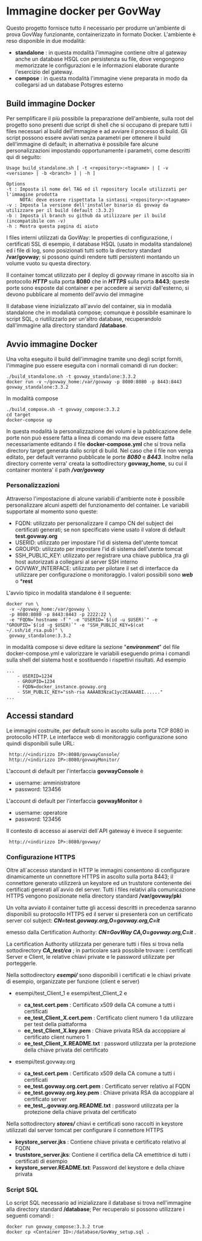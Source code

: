 # Immagine docker per GovWay

Questo progetto fornisce tutto il necessario per produrre un'ambiente di prova GovWay funzionante, containerizzato in formato Docker. L'ambiente è reso disponible in due modalità:
- **standalone** : in questa modalità l'immagine contiene oltre al gateway anche un database HSQL con persistenza su file, dove vengongono memorizzate le configurazioni e le informazioni elaborate durante l'esercizio del gateway.
- **compose** : in questa modalità l'immagine viene preparata in modo da collegarsi ad un database Potsgres esterno

## Build immagine Docker
Per semplificare il più possibile la preparazione dell'ambiente, sulla root del progetto sono presenti due script di shell che si occupano di prepare tutti i files necessari al build dell'immagine e ad avviare il processo di build. 
Gli script possono essere avviati senza parametri per ottenere il build dell'immagine di default; in alternativa è possibile fare alcune personalizzazioni impostando opportunamente i parametri, come descritti qui di seguito:

```
Usage build_standalone.sh [ -t <repository>:<tagname> | [ -v <versione> | -b <branch> ] | -h ]

Options
-t : Imposta il nome del TAG ed il repository locale utilizzati per l'immagine prodotta 
     NOTA: deve essere rispettata la sintassi <repository>:<tagname>
-v : Imposta la versione dell'installer binario di govway da utilizzare per il build (default :3.3.2)
-b : Imposta il branch su github da utilizzare per il build (incompatibile con -v)
-h : Mostra questa pagina di aiuto
```

I files interni utilizzati da GovWay: le properties di configurazione, i certificati SSL di esempio, il database HSQL (usato in modalita standalone) ed i file di log, sono posizionati tutti sotto la directory standard **/var/govway**; si possono quindi rendere tutti persistenti montando un volume vuoto su questa directory.
 
 Il container tomcat utilizzato per il deploy di govway rimane in ascolto sia in protocollo _**HTTP**_ sulla porta **8080** che in _**HTTPS**_ sulla porta **8443**; queste porte sono esposte dal container e per accedere ai servizi dall'esterno, si devono pubblicare al momento dell'avvio del immagine

Il database viene inizializzato all'avvio del container, sia in modalià standalone che in modaliatà compose; comunque è possibile esaminare lo script SQL, o riutilizzarlo per un'altro database, recuperandolo dall'immagine alla directory standard  **/database**.

## Avvio immagine Docker

Una volta eseguito il build dell'immagine tramite uno degli script forniti, l'immagine puo essere eseguita con i normali comandi di run docker:
```
./build_standalone.sh -t govway_standalone:3.3.2
docker run -v ~/govway_home:/var/govway -p 8080:8080 -p 8443:8443 govway_standalone:3.3.2
```

In modalità compose

```
./build_compose.sh -t govway_compose:3.3.2
cd target 
docker-compose up
```

In questa modalità la personalizzazione dei volumi e la pubblicazione delle porte non può essere fatta a linea di comando ma deve essere fatta necessariamente editando il file **docker-compose.yml** che si trova nella directory target generata dallo script di build.
Nel caso che il file non venga editato, per default verranno pubblicate le porte _**8080**_ e _**8443**_.
Inoltre nella directory corrente verra' creata la sottodirectory **govway_home**, su cui il container montera' il path _**/var/govway**_

### Personalizzazioni
Attraverso l'impostazione di alcune variabili d'ambiente note è possibile personalizzare alcuni aspetti del funzionamento del container. Le variabili supportate al momento sono queste:
* FQDN: utilizzato per personalizzare il campo CN del subject dei certificati generati; se non specificato viene usato il valore di default **test.govway.org**
* USERID: utilizzato per impostare l'id di sistema dell'utente tomcat
* GROUPID: utilizzato per impostare l'id di sistema dell'utente tomcat
* SSH_PUBLIC_KEY: utilizzato per registrare una chiave pubblica ,tra gli host autorizzati a collegarsi al server SSH interno
* GOVWAY_INTERFACE: utilizzato per pilotare il set di interfacce da utilizzare per configurazione o monitoraggio. I valori possibili sono ***web*** o ***rest**


L'avvio tipico in modalità standalone è il seguente:
```
docker run \
 -v ~/govway_home:/var/govway \
 -p 8080:8080 -p 8443:8443 -p 2222:22 \
 -e "FQDN=`hostname -f`" -e "USERID=`$(id -u $USER)`" -e "GROUPID=`$(id -g $USER)`" -e "SSH_PUBLIC_KEY=$(cat ~/.ssh/id_rsa.pub)" \
 govway_standalone:3.3.2
```

in modalità compose si deve editare la sezione "_**environment**_" del file docker-compose.yml e valorizzare le variabili eseguendo prima i comandi sulla shell del sistema host e sostituendo i rispettivi risultati. Ad esempio
```
...
    - USERID=1234
    - GROUPID=1234
    - FQDN=docker_instance.govway.org
    - SSH_PUBLIC_KEY="ssh-rsa AAAAB3NzaC1yc2EAAAABI......"
...
```

## Accessi standard
Le immagini costruite, per default sono in ascolto sulla porta TCP 8080 in protocollo HTTP. Le interfacce web di monitoraggio configurazione sono quindi disponibili sulle URL:
```
 http://<indirizzo IP>:8080/govwayConsole/
 http://<indirizzo IP>:8080/govwayMonitor/
```
L'account di default per l'interfaccia **govwayConsole** è
 * username: amministratore
 * password: 123456

L'account di default per l'interfaccia **govwayMonitor** è
 * username: operatore
 * password: 123456

Il contesto di accesso ai aservizi dell`API gateway è invece il seguente:
```
 http://<indirizzo IP>:8080/govway/
```

### Configurazione HTTPS
Oltre all´accesso standard in HTTP le immagini consentono di configurare dinamicamente un connettore HTTPS in ascolto sulla porta 8443; il connettore generato utilizzerà un keystore ed un truststore contenente dei certificati generati all`avvio del server. Tutti i files relativi alla comunicazione HTTPS vengono posizionate nella directory standard **/var/govway/pki**

Un volta avviato il container tutte gli accessi descritti in precedenza saranno disponibili su protocollo HTTPS ed il server si presenterà con un certificato server col subject: 
**_CN=test.govway.org,O=govway.org,C=it_** 

emesso dalla Certification Authority:
**_CN=GovWay CA,O=govway.org,C=it_** .

La certification Authority utilizzata per generare tutti i files si trova nella sottodirectory **_CA_test/ca_** ; in particolare sarà possibile trovare: i certificati Server e Client, le relative chiavi private e le password utilizzate per porteggerle. 

Nella sottodirectory _**esempi/**_ sono disponibili i certificati e le chiavi private di esempio, organizzate per funzione (client e server)
- esempi/test_Client_1 e esempi/test_Client_2 e 
  - **ca_test.cert.pem** : Certificato x509 della CA comune a tutti i certificati
  - **ee_test_Client_X.cert.pem** : Certificato client numero 1 da utilizzare per test della piattaforma
  - **ee_test_Client_X.key.pem** : Chiave privata RSA da accoppiare al certificato client numero 1
  - **ee_test_Client_X.README.txt** : password utilizzata per la protezione della chiave privata del certificato

- esempi/test.govway.org
  - **ca_test.cert.pem** : Certificato x509 della CA comune a tutti i certificati
  - **ee_test.govway.org.cert.pem** : Certificato server relativo al FQDN
  - **ee_test.govway.org.key.pem** : Chiave privata RSA da accoppiare al certificato server
  - **ee_test_.govway.org.README.txt** : password utilizzata per la protezione della chiave privata del certificato

Nella sottodirectory _**stores/**_ chiavi e certificati sono raccolti in keystore utilizzati dal server tomcat per configurare il connettore HTTPS
  - **keystore_server.jks** : Contiene chiave privata e certificato relativo al FQDN
  - **truststore_server.jks**: Contiene il certifica della CA emettitrice di tutti i certificati di esempio
  - **keystore_server.README.txt**: Password del keystore e della chiave privata

### Script SQL
Lo script SQL necessario ad inizializzare il database si trova nell'immagine alla directory standard **/database**; Per recuperalo si possono utilizzare i seguenti comandi :

```
docker run govway_compose:3.3.2 true
docker cp <Container ID>:/database/GovWay_setup.sql .
```


